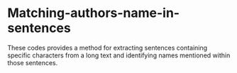 # Matching-authors-name-in-sentences

These codes provides a method for extracting sentences containing specific characters from a long text and identifying names mentioned within those sentences.
